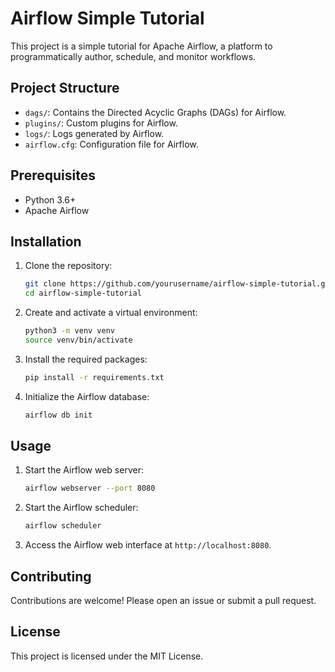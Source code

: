 # Airflow Simple Tutorial

This project is a simple tutorial for Apache Airflow, a platform to programmatically author, schedule, and monitor workflows.

## Project Structure

- `dags/`: Contains the Directed Acyclic Graphs (DAGs) for Airflow.
- `plugins/`: Custom plugins for Airflow.
- `logs/`: Logs generated by Airflow.
- `airflow.cfg`: Configuration file for Airflow.

## Prerequisites

- Python 3.6+
- Apache Airflow

## Installation

1. Clone the repository:
    ```sh
    git clone https://github.com/yourusername/airflow-simple-tutorial.git
    cd airflow-simple-tutorial
    ```

2. Create and activate a virtual environment:
    ```sh
    python3 -m venv venv
    source venv/bin/activate
    ```

3. Install the required packages:
    ```sh
    pip install -r requirements.txt
    ```

4. Initialize the Airflow database:
    ```sh
    airflow db init
    ```

## Usage

1. Start the Airflow web server:
    ```sh
    airflow webserver --port 8080
    ```

2. Start the Airflow scheduler:
    ```sh
    airflow scheduler
    ```

3. Access the Airflow web interface at `http://localhost:8080`.

## Contributing

Contributions are welcome! Please open an issue or submit a pull request.

## License

This project is licensed under the MIT License.
